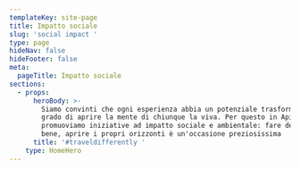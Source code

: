 ```yaml
---
templateKey: site-page
title: Impatto sociale
slug: 'social impact '
type: page
hideNav: false
hideFooter: false
meta:
  pageTitle: Impatto sociale
sections:
  - props:
      heroBody: >-
        Siamo convinti che ogni esperienza abbia un potenziale trasformativo in
        grado di aprire la mente di chiunque la viva. Per questo in Apical
        promuoviamo iniziative ad impatto sociale e ambientale: fare del bene fa
        bene, aprire i propri orizzonti è un'occasione preziosissima
      title: '#traveldifferently '
    type: HomeHero
---
```


